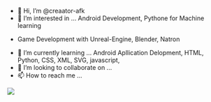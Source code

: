 - 👋 Hi, I’m @creaator-afk
- 👀 I’m interested in ... Android Development, Pythone for Machine learning  
* Game Development with Unreal-Engine, Blender, Natron
- 🌱 I’m currently learning ... Android Apllication Delopment, HTML, Python, CSS, XML, SVG, javascript,
- 💞️ I’m looking to collaborate on ... 
- 📫 How to reach me ...

<!---
creaator-afk/creaator-afk is a ✨ special ✨ repository because its `README.md` (this file) appears on your GitHub profile.
You can click the Preview link to take a look at your changes.
--->
<img src = "https://ugc.kn3.net/i/origin/http://www.officialpsds.com/images/thumbs/Street-Fighter---Akuma-Back-psd29310.png">
